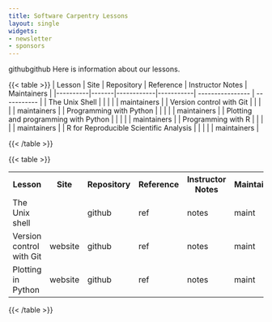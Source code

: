 ```yaml
---
title: Software Carpentry Lessons 
layout: single
widgets:
- newsletter
- sponsors
---
```


github<i class="fab fa-github"></i>github
Here is information about our lessons.

{{< table >}}
| Lesson   | Site  | Repository | Reference | Instructor Notes | Maintainers | 
|----------|-------|------------|-----------| ---------------- | ----------- |
| The Unix Shell    | <a href="{{< param shell_lesson >}}"><i class="{{< param fa-window>}}"></i></a> | <a href="{{< param shell_lesson_repo >}}"><i class="{{< param fa-github >}}"></i></a> | <i class="{{< param fa-eye >}}"></i> | <i class="{{< param fa-plus >}}"></i> | maintainers | 
| Version control with Git   | <a href="{{< param git_lesson >}}"><i class="{{< param fa-window>}}"></i></a> | <a href="{{< param git_lesson_repo >}}"><i class="{{< param fa-github >}}"></i></a> | <i class="{{< param fa-eye >}}"></i> | <i class="{{< param fa-plus >}}"></i> | maintainers | 
| Programming with Python   | <a href="{{< param python-prog_lesson >}}"><i class="{{< param fa-window>}}"></i></a>  | <a href="{{< param python-prog_lesson_repo >}}"><i class="{{< param fa-github >}}"></i></a> | <i class="{{< param fa-eye >}}"></i> | <i class="{{< param fa-plus >}}"></i> | maintainers | 
| Plotting and programming with Python   | <a href="{{< param python-plot_lesson >}}"><i class="{{< param fa-window>}}"></i></a>  | <a href="{{< param python-plot_lesson_repo >}}"><i class="{{< param fa-github >}}"></i></a> | <i class="{{< param fa-eye >}}"></i> |  <i class="{{< param fa-plus >}}"></i> | maintainers | 
| Programming with R | <a href="{{< param r-prog_lesson >}}"><i class="{{< param fa-window>}}"></i></a>  | <a href="{{< param r-prog_lesson_repo >}}"><i class="{{< param fa-github >}}"></i></a> | <i class="{{< param fa-eye >}}"></i> | <i class="{{< param fa-plus >}}"></i> | maintainers | 
| R for Reproducible Scientific Analysis | <a href="{{< param r-repro_lesson >}}"><i class="{{< param fa-window>}}"></i></a>  | <a href="{{< param r-repro_lesson_repo >}}"><i class="{{< param fa-github >}}"></i></a> | <i class="{{< param fa-eye >}}"></i> | <i class="{{< param fa-plus >}}"></i> | maintainers | 

{{< /table >}}

{{< table >}}
<table>

<tr>
<th>Lesson</td>
<th>Site</td>
<th>Repository</td>
<th>Reference</td>
<th>Instructor Notes</td>
<th>Maintainers</td>
</tr>

<tr>
<td>The Unix shell</td>
<td><a href="{{< param shell_lesson >}}"><i class="fas fa-window-maximize"></i></a></td>
<td>github</td>
<td>ref</td>
<td>notes</td>
<td>maint</td>
</tr>

<tr>
<td>Version control with Git</td>
<td>website</td>
<td>github</td>
<td>ref</td>
<td>notes</td>
<td>maint</td>
</tr>

<tr>
<td>Plotting in Python</td>
<td>website</td>
<td>github</td>
<td>ref</td>
<td>notes</td>
<td>maint</td>
</tr>

</table>
{{< /table >}}